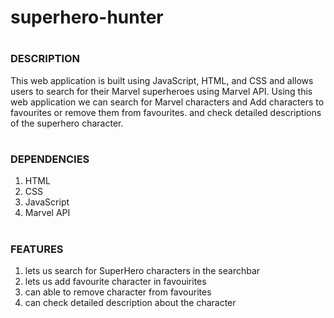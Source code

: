 # superhero-hunter

# <h3><b>DESCRIPTION</b></h3>
This web application is built using JavaScript, HTML, and CSS and allows users to search for their Marvel superheroes using Marvel API. Using this web application we can search for Marvel characters and Add characters to favourites or remove them from favourites. and check detailed descriptions of the superhero character.
# <h3><b>DEPENDENCIES</b></h3>
<ol style="1">
  <li>HTML</li>
  <li>CSS</li>
  <li>JavaScript</li>
  <li>Marvel API</li>
</ol>

# <h3><b>FEATURES</b></h3>
<ol>
 <li>lets us search for SuperHero characters in the searchbar</li>
 <li>lets us add favourite character in favouirites</li>
 <li>can able to remove character from favourites</li>
 <li>can check detailed description about the character</li>
</ol>
